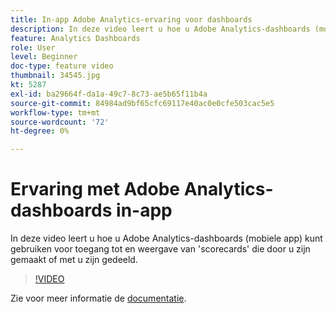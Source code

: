 ```yaml
---
title: In-app Adobe Analytics-ervaring voor dashboards
description: In deze video leert u hoe u Adobe Analytics-dashboards (mobiele app) kunt gebruiken voor toegang tot en weergave van 'scorecards' die door u zijn gemaakt of met u zijn gedeeld.
feature: Analytics Dashboards
role: User
level: Beginner
doc-type: feature video
thumbnail: 34545.jpg
kt: 5287
exl-id: ba29664f-da1a-49c7-8c73-ae5b65f11b4a
source-git-commit: 84984ad9bf65cfc69117e40ac0e0cfe503cac5e5
workflow-type: tm+mt
source-wordcount: '72'
ht-degree: 0%

---
```


# Ervaring met Adobe Analytics-dashboards in-app

In deze video leert u hoe u Adobe Analytics-dashboards (mobiele app) kunt gebruiken voor toegang tot en weergave van &#39;scorecards&#39; die door u zijn gemaakt of met u zijn gedeeld.

>[!VIDEO](https://video.tv.adobe.com/v/34545/?quality=12&learn=on)

Zie voor meer informatie de [documentatie](https://experienceleague.adobe.com/docs/analytics/analyze/mobapp/home.html?lang=nl-NL).
